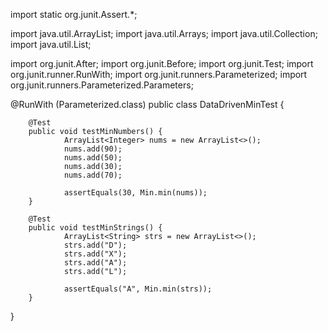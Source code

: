 import static org.junit.Assert.*;

import java.util.ArrayList;
import java.util.Arrays;
import java.util.Collection;
import java.util.List;

import org.junit.After;
import org.junit.Before;
import org.junit.Test;
import org.junit.runner.RunWith;
import org.junit.runners.Parameterized;
import org.junit.runners.Parameterized.Parameters;

@RunWith (Parameterized.class)
public class DataDrivenMinTest {
    
        
        @Test
        public void testMinNumbers() {
                ArrayList<Integer> nums = new ArrayList<>();
                nums.add(90);
                nums.add(50);
                nums.add(30);
                nums.add(70);
                
                assertEquals(30, Min.min(nums));
        }
        
        @Test
        public void testMinStrings() {
                ArrayList<String> strs = new ArrayList<>();
                strs.add("D");
                strs.add("X");
                strs.add("A");
                strs.add("L");
                
                assertEquals("A", Min.min(strs));
        }

}